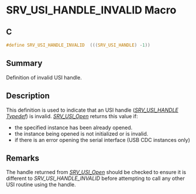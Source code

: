 # SRV_USI_HANDLE_INVALID Macro

## C

```c
#define SRV_USI_HANDLE_INVALID  (((SRV_USI_HANDLE) -1))
```

## Summary

Definition of invalid USI handle.

## Description

This definition is used to indicate that an USI handle ([*SRV_USI_HANDLE Typedef*](GUID-9C3076C9-0171-469B-B059-048A45B45047.html)) is invalid. [*SRV_USI_Open*](GUID-7464B9B1-E30E-4C83-BFF4-C8FBC8AE2B97.html) returns this value if:

- the specified instance has been already opened.
- the instance being opened is not initialized or is invalid.
- if there is an error opening the serial interface (USB CDC instances only)

## Remarks

The handle returned from [*SRV_USI_Open*](GUID-7464B9B1-E30E-4C83-BFF4-C8FBC8AE2B97.html) should be checked to ensure it is different to *SRV_USI_HANDLE_INVALID* before attempting to call any other USI routine using the handle.
